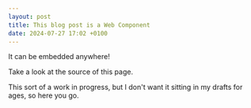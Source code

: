 ```yaml
---
layout: post
title: This blog post is a Web Component
date: 2024-07-27 17:02 +0100
---
```


It can be embedded anywhere!

Take a look at the source of this page.

This sort of a work in progress, but I don't want it sitting in my drafts for
ages, so here you go.

<style>
::slotted(*) {
  font-style: italic;
  color: red;
}
</style>

<template data-type="blog-post" data-format="markdown">
# This blog post is a Web Component

<div><slot name="byline">By Shane.</slot></div>

At work we're adding SwiperJS and I was reviewing the PR implementing it and
noticed a bunch of HTML5 that I'm a bit behind on. What the heck is a shadow
root? What's this `part` selector?

![A review comment from me, excited about the `part` attribute.](/assets/github-comment-part-webcomponent.png)

So, I wanted to dive in a little. Hopefully this blog post has ended up using
all three pieces of tech in a Web Component:

1. Custom element
2. Shadow DOM
3. Templates and slots

This post you're reading is being rendered inside a custom element:
`technically-shane-blog-post`. Its job is to take the URI for the post's
content, as well as a selector of where to find the blog content to render.

In many ways, these feel like React or Stimulus controllers, with a bit less
sugar.

The shadow DOM is crucial to making this embeddable anywhere. The CSS won't be
able to be messed up by the surrounding page _or_ the other way around. You can
be certain that the CSS you've applied won't get overriden elsewhere.

Templates and slots allow the "host" to tweak some bits. Okay, well, I've not
yet figured out how to use Slots. I think this is to do with me not using the
template tag correctly (using `innerHTML` rather than `content`). I'll come
back to this!

## Can I use the component inside the component?

Lets find out!

...

No.

What I wanted to build here was the ability for the component to check its
width, and if it was small enough then it would only render the first few lines
of the blog post. Thus, avoiding an infinite loop of loading blog posts.

However, the encapsulation works both ways, it seems: the CSS (etc) from
outside the Web Component can't easily access inside the component, but also
the other way doesn't work either. The Web Component can't see its own width or
offsetWidth.

Additionally, adding `container-type: size` makes the entire web component lose
track of its height: just as if I'd used `display: inline` on the whole thing.

So, no Web Component inside Web Component just yet.

## Is this blog post readable by Google or other scrapers?

I'm not sure. Probably not... I think probably not. I might not care too much
about that.

I'm almost certain that screenreading software will wait for the Javascript to
be rendered before relaying the content to their reader, so I'm not worried
about that.
</template>

<technically-shane-blog-post content="https://technicallyshane.com/2024/07/27/this-blog-post-is-a-web-component.html" body-selector="template[data-type='blog-post']">
</technically-shane-blog-post>

<script src="/assets/javascript/technically-shane-blog-component.js" type="module" defer></script>

<script>
fetch('https://viewpoint.shane.computer/page_views', {
    method: 'POST',
    headers: {
        'Content-Type': 'application/json',
    },
    body: JSON.stringify({
        page_url: window.location.href,
    })
});
</script>
